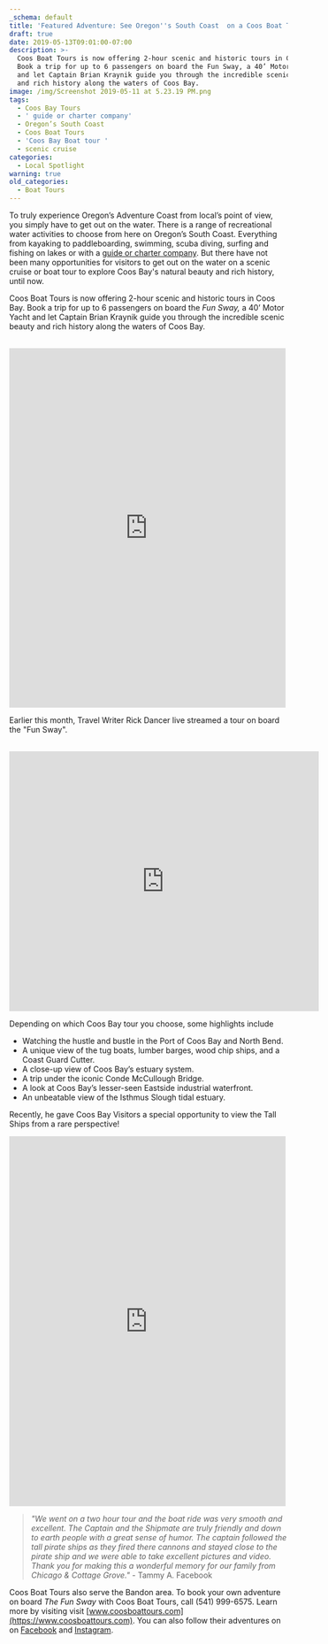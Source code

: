 ```yaml
---
_schema: default
title: 'Featured Adventure: See Oregon''s South Coast  on a Coos Boat Tour'
draft: true
date: 2019-05-13T09:01:00-07:00
description: >-
  Coos Boat Tours is now offering 2-hour scenic and historic tours in Coos Bay.
  Book a trip for up to 6 passengers on board the Fun Sway, a 40’ Motor Yacht
  and let Captain Brian Kraynik guide you through the incredible scenic beauty
  and rich history along the waters of Coos Bay.
image: /img/Screenshot 2019-05-11 at 5.23.19 PM.png
tags:
  - Coos Bay Tours
  - ' guide or charter company'
  - Oregon’s South Coast
  - Coos Boat Tours
  - 'Coos Bay Boat tour '
  - scenic cruise
categories:
  - Local Spotlight
warning: true
old_categories:
  - Boat Tours
---
```

To truly experience Oregon’s Adventure Coast from local’s point of view, you simply have to get out on the water. There is a range of recreational water activities to choose from here on Oregon’s South Coast. Everything from kayaking to paddleboarding, swimming, scuba diving, surfing and fishing on lakes or with a [guide or charter company](https://oregonsadventurecoast.com/tour-guides-and-charters/). But there have not been many opportunities for visitors to get out on the water on a scenic cruise or boat tour to explore Coos Bay's natural beauty and rich history, until now.

Coos Boat Tours is now offering 2-hour scenic and historic tours in Coos Bay. Book a trip for up to 6 passengers on board the *Fun Sway,* a 40’ Motor Yacht and let Captain Brian Kraynik guide you through the incredible scenic beauty and rich history along the waters of Coos Bay.


<br>

<iframe src="https://www.facebook.com/plugins/post.php?href=https%3A%2F%2Fwww.facebook.com%2Fcaptainkfunsway%2Fposts%2F2228072790616801&amp;width=500" width="500" height="650" style="border:none;overflow:hidden" scrolling="no" frameborder="0" allowtransparency="true" allow="encrypted-media"></iframe>


<br>

Earlier this month, Travel Writer Rick Dancer live streamed a tour on board the "Fun Sway".


<br>

<iframe src="https://www.facebook.com/plugins/video.php?href=https%3A%2F%2Fwww.facebook.com%2F110944429810670%2Fvideos%2F1983054142001668%2F&amp;show_text=1&amp;width=560" width="560" height="470" style="border:none;overflow:hidden" scrolling="no" frameborder="0" allowtransparency="true" allow="encrypted-media" allowfullscreen="true"></iframe>


<br>

Depending on which Coos Bay tour you choose, some highlights include

* Watching the hustle and bustle in the Port of Coos Bay and North Bend.
* A unique view of the tug boats, lumber barges, wood chip ships, and a Coast Guard Cutter.
* A close-up view of Coos Bay’s estuary system.
* A trip under the iconic Conde McCullough Bridge.
* A look at Coos Bay’s lesser-seen Eastside industrial waterfront.
* An unbeatable view of the Isthmus Slough tidal estuary.

Recently, he gave Coos Bay Visitors a special opportunity to view the Tall Ships from a rare perspective!

<iframe src="https://www.facebook.com/plugins/post.php?href=https%3A%2F%2Fwww.facebook.com%2Fcaptainkfunsway%2Fposts%2F2246909472066466&amp;width=500" width="500" height="669" style="border:none;overflow:hidden" scrolling="no" frameborder="0" allowtransparency="true" allow="encrypted-media"></iframe>

> *"We went on a two hour tour and the boat ride was very smooth and excellent. The Captain and the Shipmate are truly friendly and down to earth people with a great sense of humor. The captain followed the tall pirate ships as they fired there cannons and stayed close to the pirate ship and we were able to take excellent pictures and video. Thank you for making this a wonderful memory for our family from Chicago & Cottage Grove."* - Tammy A. Facebook

Coos Boat Tours also serve the Bandon area. To book your own adventure on board *The Fun Sway* with Coos Boat Tours, call (541) 999-6575. Learn more by visiting  visit [www.coosboattours.com](https://www.coosboattours.com). You can also follow their adventures on on [Facebook](https://www.facebook.com/captainkfunsway/) and [Instagram](https://www.instagram.com/fun_sway/).